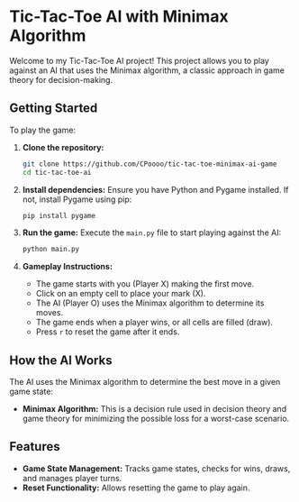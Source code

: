 # Tic-Tac-Toe AI with Minimax Algorithm

Welcome to my Tic-Tac-Toe AI project! This project allows you to play against an AI that uses the Minimax algorithm, a classic approach in game theory for decision-making.

## Getting Started

To play the game:

1. **Clone the repository:**
   ```bash
   git clone https://github.com/CPoooo/tic-tac-toe-minimax-ai-game
   cd tic-tac-toe-ai
   ```

2. **Install dependencies:**
   Ensure you have Python and Pygame installed. If not, install Pygame using pip:
   ```bash
   pip install pygame
   ```

3. **Run the game:**
   Execute the `main.py` file to start playing against the AI:
   ```bash
   python main.py
   ```

4. **Gameplay Instructions:**
   - The game starts with you (Player X) making the first move.
   - Click on an empty cell to place your mark (X).
   - The AI (Player O) uses the Minimax algorithm to determine its moves.
   - The game ends when a player wins, or all cells are filled (draw).
   - Press `r` to reset the game after it ends.

## How the AI Works

The AI uses the Minimax algorithm to determine the best move in a given game state:
- **Minimax Algorithm:** This is a decision rule used in decision theory and game theory for minimizing the possible loss for a worst-case scenario.

## Features

- **Game State Management:** Tracks game states, checks for wins, draws, and manages player turns.
- **Reset Functionality:** Allows resetting the game to play again.
